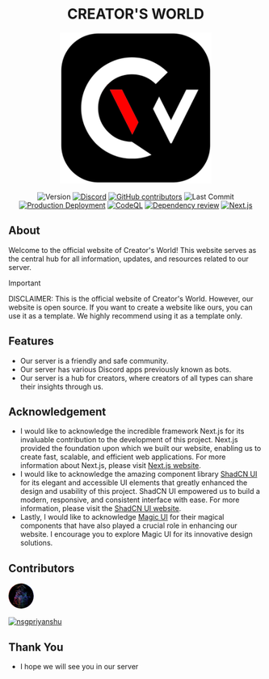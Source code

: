 <div align="center">

# CREATOR'S WORLD

<img src="public/icons/cwicon_dark.png" alt="CW Icon" width="300" height="300" />

<br>

![Version](https://img.shields.io/github/package-json/v/nsgpriyanshu/creatorsworld?color=ff3b30)
[![Discord](https://img.shields.io/discord/855781247480496130.svg?color=5865F2&logo=discord&logoColor=white)](https://discord.gg/7SAcEv7MDd)
[![GitHub contributors](https://img.shields.io/github/contributors/nsgpriyanshu/creatorsworld.svg?color=crimson)](https://github.com/nsgpriyanshu/creatorsworld/graphs/contributors)
![Last Commit](https://img.shields.io/github/last-commit/nsgpriyanshu/creatorsworld.svg)
[![Production Deployment](https://github.com/nsgpriyanshu/creatorsworld/actions/workflows/nextjs.yml/badge.svg)](https://github.com/nsgpriyanshu/creatorsworld/actions/workflows/nextjs.yml)
[![CodeQL](https://github.com/nsgpriyanshu/creatorsworld/actions/workflows/codeql.yml/badge.svg)](https://github.com/nsgpriyanshu/creatorsworld/actions/workflows/codeql.yml)
[![Dependency review](https://github.com/nsgpriyanshu/creatorsworld/actions/workflows/dependency-review.yml/badge.svg)](https://github.com/nsgpriyanshu/creatorsworld/actions/workflows/dependency-review.yml)
[![Next.js](https://img.shields.io/badge/Next.js-14.2.5-black.svg?logo=next.js)](https://nextjs.org/)

</div>

## About

Welcome to the official website of Creator's World! This website serves as the central hub for all information, updates, and resources related to our server.

> [!IMPORTANT]
> DISCLAIMER: This is the official website of Creator's World. However, our website is open source. If you want to create a website like ours, you can use it as a template. We highly recommend using it as a template only.

## Features

- Our server is a friendly and safe community.
- Our server has various Discord apps previously known as bots.
- Our server is a hub for creators, where creators of all types can share their insights through us.

## Acknowledgement

- I would like to acknowledge the incredible framework Next.js for its invaluable contribution to the development of this project. Next.js provided the foundation upon which we built our website, enabling us to create fast, scalable, and efficient web applications. For more information about Next.js, please visit [Next.js website](https://nextjs.org/).
- I would like to acknowledge the amazing component library [ShadCN UI](https://ui.shadcn.com/) for its elegant and accessible UI elements that greatly enhanced the design and usability of this project. ShadCN UI empowered us to build a modern, responsive, and consistent interface with ease. For more information, please visit the [ShadCN UI website](https://ui.shadcn.com/).
- Lastly, I would like to acknowledge [Magic UI](https://magicui.design/) for their magical components that have also played a crucial role in enhancing our website. I encourage you to explore Magic UI for its innovative design solutions.

## Contributors

<img src="https://raw.githubusercontent.com/nsgpriyanshu/creatorsworld/main/public/icons/colourfull-pfp.jpg" alt="nsgpriyanshu" width="50" height="50" style="border-radius: 50%;" />

[![nsgpriyanshu](https://img.shields.io/badge/Developer-nsgpriyanshu-author.svg?color=f10a0a)](https://nsgpriyanshu.github.io)

## Thank You

- I hope we will see you in our server